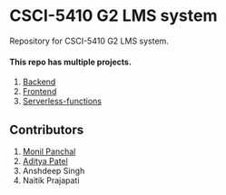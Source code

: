 # CSCI-5410 G2 LMS system

Repository for CSCI-5410 G2 LMS system.

#### This repo has multiple projects.

1. [Backend](back-end)
2. [Frontend](front-end/csci-5410-t2-front-end)
3. [Serverless-functions](serverless_functions)


## Contributors
1. [Monil Panchal](https://git.cs.dal.ca/mpanchal)
2. [Aditya Patel](https://git.cs.dal.ca/adityap)
3. Anshdeep Singh
4. Naitik Prajapati